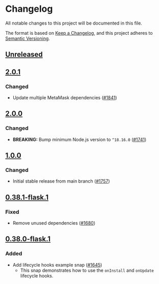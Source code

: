 # Changelog
All notable changes to this project will be documented in this file.

The format is based on [Keep a Changelog](https://keepachangelog.com/en/1.0.0/),
and this project adheres to [Semantic Versioning](https://semver.org/spec/v2.0.0.html).

## [Unreleased]

## [2.0.1]
### Changed
- Update multiple MetaMask dependencies ([#1841](https://github.com/MetaMask/snaps/pull/1841))

## [2.0.0]
### Changed
- **BREAKING:** Bump minimum Node.js version to `^18.16.0` ([#1741](https://github.com/MetaMask/snaps/pull/1741))

## [1.0.0]
### Changed
- Initial stable release from main branch ([#1757](https://github.com/MetaMask/snaps/pull/1757))

## [0.38.1-flask.1]
### Fixed
- Remove unused dependencies ([#1680](https://github.com/MetaMask/snaps/pull/1680))

## [0.38.0-flask.1]
### Added
- Add lifecycle hooks example snap ([#1645](https://github.com/MetaMask/snaps/pull/1645))
  - This snap demonstrates how to use the `onInstall` and `onUpdate` lifecycle hooks.

[Unreleased]: https://github.com/MetaMask/snaps/compare/@metamask/lifecycle-hooks-example-snap@2.0.1...HEAD
[2.0.1]: https://github.com/MetaMask/snaps/compare/@metamask/lifecycle-hooks-example-snap@2.0.0...@metamask/lifecycle-hooks-example-snap@2.0.1
[2.0.0]: https://github.com/MetaMask/snaps/compare/@metamask/lifecycle-hooks-example-snap@1.0.0...@metamask/lifecycle-hooks-example-snap@2.0.0
[1.0.0]: https://github.com/MetaMask/snaps/compare/@metamask/lifecycle-hooks-example-snap@0.38.1-flask.1...@metamask/lifecycle-hooks-example-snap@1.0.0
[0.38.1-flask.1]: https://github.com/MetaMask/snaps/compare/@metamask/lifecycle-hooks-example-snap@0.38.0-flask.1...@metamask/lifecycle-hooks-example-snap@0.38.1-flask.1
[0.38.0-flask.1]: https://github.com/MetaMask/snaps/releases/tag/@metamask/lifecycle-hooks-example-snap@0.38.0-flask.1
